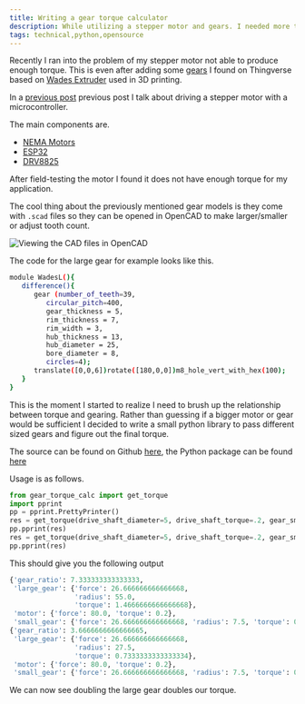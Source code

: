 ```yaml
---
title: Writing a gear torque calculator
description: While utilizing a stepper motor and gears. I needed more torque and different sized gears. So I wrote a small gear torque calculator.
tags: technical,python,opensource
---
```


Recently I ran into the problem of my stepper motor not able to produce enough
torque. This is even after adding some
[gears](https://www.thingiverse.com/thing:4305) I found on Thingverse based on
[Wades Extruder](https://reprap.org/wiki/Wade%27s_Geared_Extruder) used in 3D
printing.

In a
[previous post](/posts/2020_06_16_driving_stepper_motors_with_microcontroller.md)
previous post I talk about driving a stepper motor with a microcontroller.

The main components are.

- [NEMA Motors](https://en.wikipedia.org/wiki/NEMA_stepper_motor)
- [ESP32](https://en.wikipedia.org/wiki/ESP32)
- [DRV8825](https://www.pololu.com/product/2133)

After field-testing the motor I found it does not have enough torque for my
application.

The cool thing about the previously mentioned gear models is they come with
`.scad` files so they can be opened in OpenCAD to make larger/smaller or adjust
tooth count.

![Viewing the CAD files in OpenCAD](gear_in_opencad.png)

The code for the large gear for example looks like this.

```bash
module WadesL(){
   difference(){
      gear (number_of_teeth=39,
         circular_pitch=400,
         gear_thickness = 5,
         rim_thickness = 7,
         rim_width = 3,
         hub_thickness = 13,
         hub_diameter = 25,
         bore_diameter = 8,
         circles=4);
      translate([0,0,6])rotate([180,0,0])m8_hole_vert_with_hex(100);
   }
}
```

This is the moment I started to realize I need to brush up the relationship
between torque and gearing. Rather than guessing if a bigger motor or gear would
be sufficient I decided to write a small python library to pass different sized
gears and figure out the final torque.

The source can be found on Github
[here](https://github.com/ncrmro/gear-torque-calc), the Python package can be
found [here](https://pypi.org/project/gear-torque-calc/1.0.0/)

Usage is as follows.

```python
from gear_torque_calc import get_torque
import pprint
pp = pprint.PrettyPrinter()
res = get_torque(drive_shaft_diameter=5, drive_shaft_torque=.2, gear_small_diameter=15, gear_large_diameter=55)
pp.pprint(res)
res = get_torque(drive_shaft_diameter=5, drive_shaft_torque=.2, gear_small_diameter=15, gear_large_diameter=55*2)
pp.pprint(res)
```

This should give you the following output

```python
{'gear_ratio': 7.333333333333333,
 'large_gear': {'force': 26.666666666666668,
                'radius': 55.0,
                'torque': 1.4666666666666668},
 'motor': {'force': 80.0, 'torque': 0.2},
 'small_gear': {'force': 26.666666666666668, 'radius': 7.5, 'torque': 0.2}}
{'gear_ratio': 3.6666666666666665,
 'large_gear': {'force': 26.666666666666668,
                'radius': 27.5,
                'torque': 0.7333333333333334},
 'motor': {'force': 80.0, 'torque': 0.2},
 'small_gear': {'force': 26.666666666666668, 'radius': 7.5, 'torque': 0.2}}
```

We can now see doubling the large gear doubles our torque.
